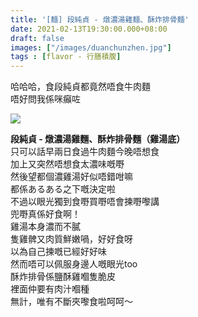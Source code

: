 ```yaml
---
title: '[麵] 段純貞 - 燉濃湯雞麵、酥炸排骨麵'
date: 2021-02-13T19:30:00.000+08:00
draft: false
images: ["/images/duanchunzhen.jpg"]
tags : [flavor - 行膳積腹]
---
```


哈哈哈，食段純貞都竟然唔食牛肉麵  
唔好問我係咪癲咗  

![](/images/duanchunzhen.jpg)

**段純貞 - 燉濃湯雞麵、酥炸排骨麵（雞湯底）**  
只可以話早兩日食過牛肉麵今晚唔想食  
加上又突然唔想食太濃味嘅嘢  
然後望都個濃雞湯好似唔錯咁嘛  
都係あるある之下嘅決定啦  
不過以眼光獨到食嘢買嘢唔會揀嘢嚟講  
兜嘢真係好食啊！  
雞湯本身濃而不膩  
隻雞髀又肉質鮮嫩喎，好好食呀  
以為自己揀嘅已經好好味  
然而唔可以佩服身邊人嘅眼光too  
酥炸排骨係鹽酥雞嗰隻脆皮  
裡面仲要有肉汁嗰種  
無計，唯有不斷夾嚟食啦呵呵～  
